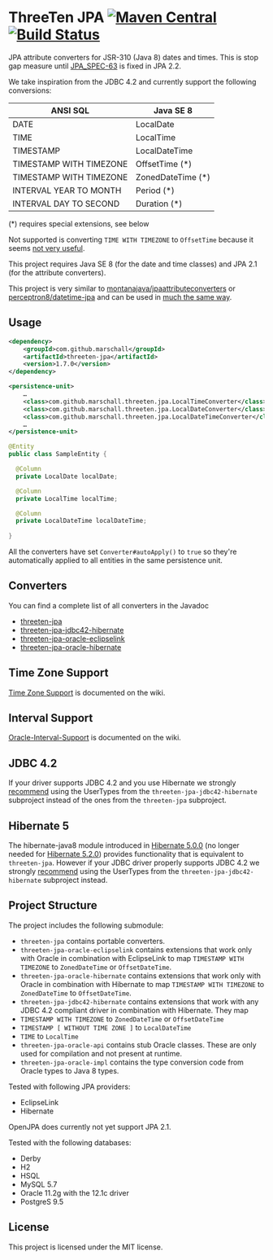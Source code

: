 ThreeTen JPA [![Maven Central](https://maven-badges.herokuapp.com/maven-central/com.github.marschall/threeten-jpa/badge.svg)](https://maven-badges.herokuapp.com/maven-central/com.github.marschall/threeten-jpa) [![Build Status](https://travis-ci.org/marschall/threeten-jpa.svg?branch=master)](https://travis-ci.org/marschall/threeten-jpa)
============

JPA attribute converters for JSR-310 (Java 8) dates and times.
This is stop gap measure until [JPA_SPEC-63](https://java.net/jira/browse/JPA_SPEC-63) is fixed in JPA 2.2.

We take inspiration from the JDBC 4.2 and currently support the following conversions:

| ANSI SQL                | Java SE 8         |
| ----------------------- | ----------------- |
| DATE                    | LocalDate         |
| TIME                    | LocalTime         |
| TIMESTAMP               | LocalDateTime     |
| TIMESTAMP WITH TIMEZONE | OffsetTime (*)    |
| TIMESTAMP WITH TIMEZONE | ZonedDateTime (*) |
| INTERVAL YEAR TO MONTH  | Period  (*)       |
| INTERVAL DAY TO SECOND  | Duration (*)      |

 (*) requires special extensions, see below

Not supported is converting `TIME WITH TIMEZONE` to `OffsetTime` because it seems [not very useful](https://www.postgresql.org/docs/current/static/datatype-datetime.html#DATATYPE-TIMEZONES).

This project requires Java SE 8 (for the date and time classes) and JPA 2.1 (for the attribute converters).

This project is very similar to [montanajava/jpaattributeconverters](https://bitbucket.org/montanajava/jpaattributeconverters) or [perceptron8/datetime-jpa](https://github.com/perceptron8/datetime-jpa) and can be used in [much the same way](https://wiki.java.net/blog/montanajava/archive/2014/06/17/using-java-8-datetime-classes-jpa).

Usage
-----

```xml
<dependency>
    <groupId>com.github.marschall</groupId>
    <artifactId>threeten-jpa</artifactId>
    <version>1.7.0</version>
</dependency>
```

```xml
<persistence-unit>
    …
    <class>com.github.marschall.threeten.jpa.LocalTimeConverter</class>
    <class>com.github.marschall.threeten.jpa.LocalDateConverter</class>
    <class>com.github.marschall.threeten.jpa.LocalDateTimeConverter</class>
    …
</persistence-unit>
```

```java
@Entity
public class SampleEntity {

  @Column
  private LocalDate localDate;

  @Column
  private LocalTime localTime;

  @Column
  private LocalDateTime localDateTime;
  
}
```

All the converters have set `Converter#autoApply()` to `true` so they're automatically applied to all entities in the same persistence unit.

Converters
----------

You can find a complete list of all converters in the Javadoc

 * [threeten-jpa](https://www.javadoc.io/doc/com.github.marschall/threeten-jpa/1.7.0)
 * [threeten-jpa-jdbc42-hibernate](https://www.javadoc.io/doc/com.github.marschall/threeten-jpa-jdbc42-hibernate/1.7.0)
 * [threeten-jpa-oracle-eclipselink](https://www.javadoc.io/doc/com.github.marschall/threeten-jpa-oracle-eclipselink/1.7.0)
 * [threeten-jpa-oracle-hibernate](https://www.javadoc.io/doc/com.github.marschall/threeten-jpa-oracle-hibernate/1.7.0)

Time Zone Support
-----------------

[Time Zone Support](https://github.com/marschall/threeten-jpa/wiki/Time-Zone-Support) is documented on the wiki.

Interval Support
----------------

[Oracle-Interval-Support](https://github.com/marschall/threeten-jpa/wiki/Oracle-Interval-Support) is documented on the wiki.

JDBC 4.2
--------

If your driver supports JDBC 4.2 and you use Hibernate we strongly [recommend](https://github.com/marschall/threeten-jpa/wiki/JDBC-4.2) using the UserTypes from the `threeten-jpa-jdbc42-hibernate` subproject instead of the ones from the `threeten-jpa` subproject.

Hibernate 5
-----------

The hibernate-java8 module introduced in [Hibernate 5.0.0](http://in.relation.to/2015/08/20/hibernate-orm-500-final-release/) (no longer needed for [Hibernate 5.2.0](http://in.relation.to/2016/06/01/hibernate-orm-520-final-release/)) provides functionality that is equivalent to `threeten-jpa`. However if your JDBC driver properly supports JDBC 4.2 we strongly [recommend](https://github.com/marschall/threeten-jpa/wiki/JDBC-4.2) using the UserTypes from the `threeten-jpa-jdbc42-hibernate` subproject instead.

Project Structure
-----------------

The project includes the following submodule:

 * `threeten-jpa` contains portable converters.
 * `threeten-jpa-oracle-eclipselink` contains extensions that work only with Oracle in combination with EclipseLink to map `TIMESTAMP WITH TIMEZONE` to `ZonedDateTime` or `OffsetDateTime`.
 * `threeten-jpa-oracle-hibernate` contains extensions that work only with Oracle in combination with Hibernate to map `TIMESTAMP WITH TIMEZONE` to `ZonedDateTime` to `OffsetDateTime`.
 * `threeten-jpa-jdbc42-hibernate` contains extensions that work with any JDBC 4.2 compliant driver in combination with Hibernate. They map
  * `TIMESTAMP WITH TIMEZONE` to `ZonedDateTime` or `OffsetDateTime`
  * `TIMESTAMP [ WITHOUT TIME ZONE ]` to `LocalDateTime` 
  * `TIME` to `LocalTime`
 * `threeten-jpa-oracle-api` contains stub Oracle classes. These are only used for compilation and not present at runtime.
 * `threeten-jpa-oracle-impl` contains the type conversion code from Oracle types to Java 8 types.


Tested with following JPA providers:
 * EclipseLink
 * Hibernate
 
OpenJPA does currently not yet support JPA 2.1.

Tested with the following databases:
 * Derby
 * H2
 * HSQL
 * MySQL 5.7
 * Oracle 11.2g with the 12.1c driver
 * PostgreS 9.5

License
-------

This project is licensed under the MIT license.

